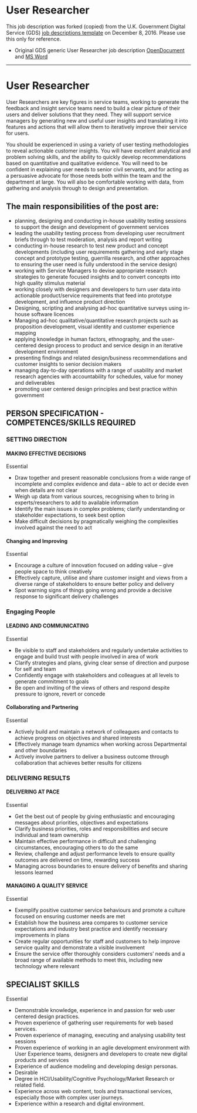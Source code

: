 # User Researcher

This job description was forked (copied) from the U.K. Government Digital Service (GDS) [job descriptions template](https://www.gov.uk/service-manual/the-team/recruitment/job-descriptions.html) on December 8, 2016. Please use this only for reference. 

* Original GDS generic User Researcher job description [OpenDocument](Userresearcher-generic.odt) and [MS Word](Userresearcher-generic.docx) 

* * * 

# User Researcher User Researchers are key figures in service teams, working to generate the feedback and insight service teams need to build a clear picture of their users and deliver solutions that they need. They will support service managers by generating new and useful user insights and translating it into features and actions that will allow them to iteratively improve their service for users.
You should be experienced in using a variety of user testing methodologies to reveal actionable customer insights. You will have excellent analytical and problem solving skills, and the ability to quickly develop recommendations based on quantitative and qualitative evidence. You will need to be confident in explaining user needs to senior civil servants, and for acting as a persuasive advocate for those needs both within the team and the department at large. You will also be comfortable working with data, from gathering and analysis through to design and presentation.## The main responsibilities of the post are:* planning, designing and conducting in-house usability testing sessions to support the design and development of government services* leading the usability testing process from developing user recruitment briefs through to test moderation, analysis and report writing* conducting in-house research to test new product and concept developments (including user requirements gathering and early stage concept and prototype testing, guerrilla research, and other approaches to ensuring the user need is fully understood in the service design)* working with Service Managers to devise appropriate research strategies to generate focused insights and to convert concepts into high quality stimulus material* working closely with designers and developers to turn user data into actionable product/service requirements that feed into prototype development, and influence product direction* Designing, scripting and analysing ad-hoc quantitative surveys using in-house software licences* Managing ad-hoc qualitative/quantitative research projects such as proposition development, visual identity and customer experience mapping* applying knowledge in human factors, ethnography, and the user-centered design process to product and service design in an iterative development environment* presenting findings and related design/business recommendations and customer insights to senior decision makers* managing day-to-day operations with a range of usability and market research agencies with accountability for schedules, value for money and deliverables* promoting user centered design principles and best practice within government## PERSON SPECIFICATION - COMPETENCES/SKILLS REQUIRED### SETTING DIRECTION#### MAKING EFFECTIVE DECISIONSEssential
* Draw together and present reasonable conclusions from a wide range of incomplete and complex evidence and data – able to act or decide even when details are not clear* Weigh up data from various sources, recognising when to bring in experts/researchers to add to available information * Identify the main issues in complex problems; clarify understanding or stakeholder expectations, to seek best option* Make difficult decisions by pragmatically weighing the complexities involved against the need to act 

#### Changing and ImprovingEssential
* Encourage a culture of innovation focused on adding value – give people space to think creatively* Effectively capture, utilise and share customer insight and views from a diverse range of stakeholders to ensure better policy and delivery * Spot warning signs of things going wrong and provide a decisive response to significant delivery challenges ### Engaging People#### LEADING AND COMMUNICATINGEssential
* Be visible to staff and stakeholders and regularly undertake activities to engage and build trust with people involved in area of work * Clarify strategies and plans, giving clear sense of direction and purpose for self and team * Confidently engage with stakeholders and colleagues at all levels to generate commitment to goals * Be open and inviting of the views of others and respond despite pressure to ignore, revert or concede 
	
#### Collaborating and PartneringEssential* Actively build and maintain a network of colleagues and contacts to achieve progress on objectives and shared interests * Effectively manage team dynamics when working across Departmental and other boundaries * Actively involve partners to deliver a business outcome through collaboration that achieves better results for citizens ### DELIVERING RESULTS#### DELIVERING AT PACEEssential
* Get the best out of people by giving enthusiastic and encouraging messages about priorities, objectives and expectations* Clarify business priorities, roles and responsibilities and secure individual and team ownership* Maintain effective performance in difficult and challenging circumstances, encouraging others to do the same* Review, challenge and adjust performance levels to ensure quality outcomes are delivered on time, rewarding success* Managing across boundaries to ensure delivery of benefits and sharing lessons learned#### MANAGING A QUALITY SERVICEEssential
* Exemplify positive customer service behaviours and promote a culture focused on ensuring customer needs are met* Establish how the business area compares to customer service expectations and industry best practice and identify necessary improvements in plans* Create regular opportunities for staff and customers to help improve service quality and demonstrate a visible involvement* Ensure the service offer thoroughly considers customers’ needs and a broad range of available methods to meet this, including new technology where relevant## SPECIALIST SKILLS

Essential

* Demonstrable knowledge, experience in and passion for web user centered design practices.* Proven experience of gathering user requirements for web based services.* Proven experience of managing, executing and analysing usability test sessions* Proven experience of working in an agile development environment with User Experience teams, designers and developers to create new digital products and services* Experience of audience modeling and developing design personas.* Desirable* Degree in HCI/Usability/Cognitive Psychology/Market Research or related field.* Experience across web content, tools and transactional services, especially those with complex user journeys.* Experience within a research and digital environment. 